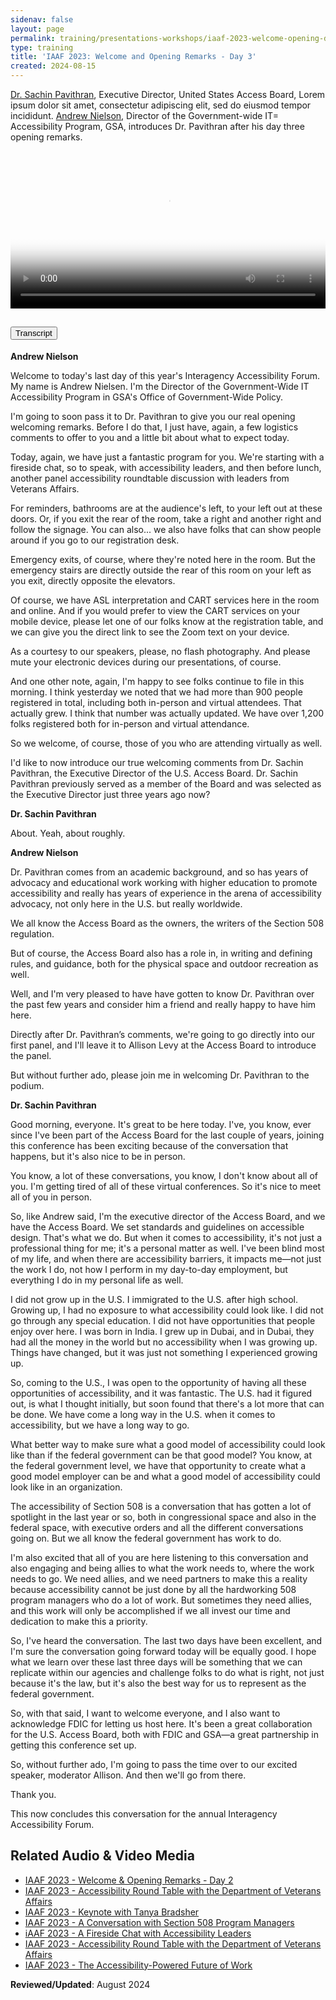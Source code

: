 ```yaml
---
sidenav: false
layout: page
permalink: training/presentations-workshops/iaaf-2023-welcome-opening-day-3/
type: training
title: 'IAAF 2023: Welcome and Opening Remarks - Day 3'
created: 2024-08-15
---
```


[Dr. Sachin Pavithran]({{site.baseurl}}/iaaf/archives/biographies-2023#sachin-pavithran), Executive Director, United States Access Board, 
Lorem ipsum dolor sit amet, consectetur adipiscing elit, sed do eiusmod tempor incididunt. [Andrew Nielson]({{site.baseurl}}/iaaf/archives/biographies-2023#neison-andrew), Director of the Government-wide IT= Accessibility Program, GSA, introduces Dr. Pavithran after his day three opening remarks.

<video controls="controls" poster="https://assets.section508.gov/files/videos/iaaf-2023-s5-poster.jpg" data-vscid="3qesx4ovd" style="width:100%" class="border-base radius-lg border-0px"><source src="https://assets.section508.gov/files/videos/iaaf-2023-s5-welcome-3-oc.mp4" type="video/mp4" /></video>

<div class="usa-accordion usa-accordion--bordered">
  <h2 class="usa-accordion__heading">
    <button type="button" class="usa-accordion__button" aria-expanded="false" aria-controls="a1">Transcript</button>
  </h2>
  <div id="a1" class="usa-accordion__content usa-prose">
    <p><strong>Andrew Nielson</strong></p>
    <p>Welcome to today's last day of this year's Interagency Accessibility Forum. My name is Andrew Nielsen. I'm the Director of the Government-Wide IT Accessibility Program in GSA's Office of Government-Wide Policy.</p>
    <p>I'm going to soon pass it to Dr. Pavithran to give you our real opening welcoming remarks. Before I do that, I just have, again, a few logistics comments to offer to you and a little bit about what to expect today.</p>
    <p>Today, again, we have just a fantastic program for you. We're starting with a fireside chat, so to speak, with accessibility leaders, and then before lunch, another panel accessibility roundtable discussion with leaders from Veterans Affairs.</p>
    <p>For reminders, bathrooms are at the audience's left, to your left out at these doors. Or, if you exit the rear of the room, take a right and another right and follow the signage. You can also... we also have folks that can show people around if you go to our registration desk.</p>
    <p>Emergency exits, of course, where they're noted here in the room. But the emergency stairs are directly outside the rear of this room on your left as you exit, directly opposite the elevators.</p>
    <p>Of course, we have ASL interpretation and CART services here in the room and online. And if you would prefer to view the CART services on your mobile device, please let one of our folks know at the registration table, and we can give you the direct link to see the Zoom text on your device.</p>
    <p>As a courtesy to our speakers, please, no flash photography. And please mute your electronic devices during our presentations, of course.</p>
    <p>And one other note, again, I'm happy to see folks continue to file in this morning. I think yesterday we noted that we had more than 900 people registered in total, including both in-person and virtual attendees. That actually grew. I think that number was actually updated. We have over 1,200 folks registered both for in-person and virtual attendance.</p>
    <p>So we welcome, of course, those of you who are attending virtually as well.</p>
    <p>I'd like to now introduce our true welcoming comments from Dr. Sachin Pavithran, the Executive Director of the U.S. Access Board. Dr. Sachin Pavithran previously served as a member of the Board and was selected as the Executive Director just three years ago now?</p>
    <p><strong>Dr. Sachin Pavithran</strong></p>
    <p>About. Yeah, about roughly.</p> 
    <p><strong>Andrew Nielson</strong></p>
    <p>Dr. Pavithran comes from an academic background, and so has years of advocacy and educational work working with higher education to promote accessibility and really has years of experience in the arena of accessibility advocacy, not only here in the U.S. but really worldwide.</p>
    <p>We all know the Access Board as the owners, the writers of the Section 508 regulation.</p>
    <p>But of course, the Access Board also has a role in, in writing and defining rules, and guidance, both for the physical space and outdoor recreation as well.</p>
    <p>Well, and I'm very pleased to have have gotten to know Dr. Pavithran over the past few years and consider him a friend  and really happy to have him here.</p>
    <p>Directly after Dr. Pavithran’s comments, we're going to go directly into our first panel, and I'll leave it to Allison Levy at the Access Board to introduce the panel.</p>
    <p>But without further ado, please join me in welcoming Dr. Pavithran to the podium.</p>
     <p><strong>Dr. Sachin Pavithran</strong></p>
    <p>Good morning, everyone. It's great to be here today. I've, you know, ever since I've been part of the Access Board for the last couple of years, joining this conference has been exciting because of the conversation that happens, but it's also nice to be in person.</p>
    <p>You know, a lot of these conversations, you know, I don't know about all of you. I'm getting tired of all of these virtual conferences. So it's nice to meet all of you in person.</p>
    <p>So, like Andrew said, I'm the executive director of the Access Board, and we have the Access Board. We set standards and guidelines on accessible design. That's what we do. But when it comes to accessibility, it's not just a professional thing for me; it's a personal matter as well. I've been blind most of my life, and when there are accessibility barriers, it impacts me—not just the work I do, not how I perform in my day-to-day employment, but everything I do in my personal life as well.</p>
    <p>I did not grow up in the U.S. I immigrated to the U.S. after high school. Growing up, I had no exposure to what accessibility could look like. I did not go through any special education. I did not have opportunities that people enjoy over here. I was born in India. I grew up in Dubai, and in Dubai, they had all the money in the world but no accessibility when I was growing up. Things have changed, but it was just not something I experienced growing up.</p>
    <p>So, coming to the U.S., I was open to the opportunity of having all these opportunities of accessibility, and it was fantastic. The U.S. had it figured out, is what I thought initially, but soon found that there's a lot more that can be done. We have come a long way in the U.S. when it comes to accessibility, but we have a long way to go.</p>
    <p>What better way to make sure what a good model of accessibility could look like than if the federal government can be that good model? You know, at the federal government level, we have that opportunity to create what a good model employer can be and what a good model of accessibility could look like in an organization.</p>
    <p>The accessibility of Section 508 is a conversation that has gotten a lot of spotlight in the last year or so, both in congressional space and also in the federal space, with executive orders and all the different conversations going on. But we all know the federal government has work to do.</p>
    <p>I'm also excited that all of you are here listening to this conversation and also engaging and being allies to what the work needs to, where the work needs to go. We need allies, and we need partners to make this a reality because accessibility cannot be just done by all the hardworking 508 program managers who do a lot of work. But sometimes they need allies, and this work will only be accomplished if we all invest our time and dedication to make this a priority.</p>
    <p>So, I've heard the conversation. The last two days have been excellent, and I'm sure the conversation going forward today will be equally good. I hope what we learn over these last three days will be something that we can replicate within our agencies and challenge folks to do what is right, not just because it's the law, but it's also the best way for us to represent as the federal government.</p>
    <p>So, with that said, I want to welcome everyone, and I also want to acknowledge FDIC for letting us host here. It's been a great collaboration for the U.S. Access Board, both with FDIC and GSA—a great partnership in getting this conference set up.</p>
    <p>So, without further ado, I'm going to pass the time over to our excited speaker, moderator Allison. And then we'll go from there.</p>
    <p>Thank you.</p>
    <p>This now concludes this conversation for the annual Interagency Accessibility Forum.</p>
  </div>
</div>

## Related Audio & Video Media
* [IAAF 2023 - Welcome & Opening Remarks - Day 2]({{site.baseurl}}/training/presentations-workshops/iaaf-2023-welcome-opening-day-2/)
* [IAAF 2023 - Accessibility Round Table with the Department of Veterans Affairs]({{site.baseurl}}/training/presentations-workshops/iaaf-2023-digital-federal-workplace/)
* [IAAF 2023 - Keynote with Tanya Bradsher]({{site.baseurl}}/training/presentations-workshops/iaaf-2023-keynote-tanya-bradsher/iaaf-2023-keynote-tanya-bradsher/)
* [IAAF 2023 - A Conversation with Section 508 Program Managers]({{site.baseurl}}/training/presentations-workshops/iaaf-2023-real-talk-508-pms/)
* [iAAF 2023 - A Fireside Chat with Accessibility Leaders]({{site.baseurl}}/training/presentations-workshops/iaaf-2023-fireside-chat-with-accessibility-leaders/)
* [IAAF 2023 - Accessibility Round Table with the Department of Veterans Affairs]({{site.baseurl}}/training/presentations-workshops/iaaf-2023-accessibility-round-table/)
* [IAAF 2023 - The Accessibility-Powered Future of Work]({{site.baseurl}}/training/presentations-workshops/iaaf-2023-accessibility-powered-future-of-work/)

**Reviewed/Updated**: August 2024
